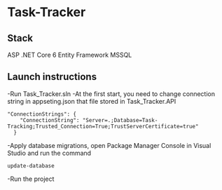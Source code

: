# Task-Tracker

## Stack
  ASP .NET Core 6
  Entity Framework
  MSSQL
## Launch instructions
-Run Task_Tracker.sln
-At the first start, you need to change connection string in appseting.json that file stored in Task_Tracker.API
```
"ConnectionStrings": {
    "ConnectionString": "Server=.;Database=Task-Tracking;Trusted_Connection=True;TrustServerCertificate=true"
  }
 ```
-Apply database migrations, open Package Manager Console in Visual Studio and run the command
```
update-database
 ```
 -Run the project

